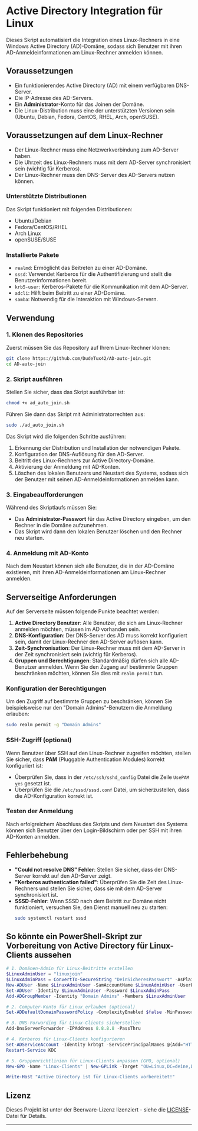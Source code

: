 # Active Directory Integration für Linux

Dieses Skript automatisiert die Integration eines Linux-Rechners in eine Windows Active Directory (AD)-Domäne, sodass sich Benutzer mit ihren AD-Anmeldeinformationen am Linux-Rechner anmelden können.

## Voraussetzungen

- Ein funktionierendes Active Directory (AD) mit einem verfügbaren DNS-Server.
- Die IP-Adresse des AD-Servers.
- Ein **Administrator**-Konto für das Joinen der Domäne.
- Die Linux-Distribution muss eine der unterstützten Versionen sein (Ubuntu, Debian, Fedora, CentOS, RHEL, Arch, openSUSE).

## Voraussetzungen auf dem Linux-Rechner

- Der Linux-Rechner muss eine Netzwerkverbindung zum AD-Server haben.
- Die Uhrzeit des Linux-Rechners muss mit dem AD-Server synchronisiert sein (wichtig für Kerberos).
- Der Linux-Rechner muss den DNS-Server des AD-Servers nutzen können.

### Unterstützte Distributionen

Das Skript funktioniert mit folgenden Distributionen:
- Ubuntu/Debian
- Fedora/CentOS/RHEL
- Arch Linux
- openSUSE/SUSE

### Installierte Pakete

- `realmd`: Ermöglicht das Beitreten zu einer AD-Domäne.
- `sssd`: Verwendet Kerberos für die Authentifizierung und stellt die Benutzerinformationen bereit.
- `krb5-user`: Kerberos-Pakete für die Kommunikation mit dem AD-Server.
- `adcli`: Hilft beim Beitritt zu einer AD-Domäne.
- `samba`: Notwendig für die Interaktion mit Windows-Servern.

## Verwendung

### 1. Klonen des Repositories

Zuerst müssen Sie das Repository auf Ihrem Linux-Rechner klonen:

```bash
git clone https://github.com/DudeTux42/AD-auto-join.git
cd AD-auto-join
```

### 2. Skript ausführen

Stellen Sie sicher, dass das Skript ausführbar ist:

```bash
chmod +x ad_auto_join.sh
```

Führen Sie dann das Skript mit Administratorrechten aus:

```bash
sudo ./ad_auto_join.sh
```

Das Skript wird die folgenden Schritte ausführen:
1. Erkennung der Distribution und Installation der notwendigen Pakete.
2. Konfiguration der DNS-Auflösung für den AD-Server.
3. Beitritt des Linux-Rechners zur Active Directory-Domäne.
4. Aktivierung der Anmeldung mit AD-Konten.
5. Löschen des lokalen Benutzers und Neustart des Systems, sodass sich der Benutzer mit seinen AD-Anmeldeinformationen anmelden kann.

### 3. Eingabeaufforderungen

Während des Skriptlaufs müssen Sie:
- Das **Administrator-Passwort** für das Active Directory eingeben, um den Rechner in die Domäne aufzunehmen.
- Das Skript wird dann den lokalen Benutzer löschen und den Rechner neu starten.

### 4. Anmeldung mit AD-Konto

Nach dem Neustart können sich alle Benutzer, die in der AD-Domäne existieren, mit ihren AD-Anmeldeinformationen am Linux-Rechner anmelden.

## Serverseitige Anforderungen

Auf der Serverseite müssen folgende Punkte beachtet werden:
1. **Active Directory Benutzer**: Alle Benutzer, die sich am Linux-Rechner anmelden möchten, müssen im AD vorhanden sein.
2. **DNS-Konfiguration**: Der DNS-Server des AD muss korrekt konfiguriert sein, damit der Linux-Rechner den AD-Server auflösen kann.
3. **Zeit-Synchronisation**: Der Linux-Rechner muss mit dem AD-Server in der Zeit synchronisiert sein (wichtig für Kerberos).
4. **Gruppen und Berechtigungen**: Standardmäßig dürfen sich alle AD-Benutzer anmelden. Wenn Sie den Zugang auf bestimmte Gruppen beschränken möchten, können Sie dies mit `realm permit` tun.

### Konfiguration der Berechtigungen

Um den Zugriff auf bestimmte Gruppen zu beschränken, können Sie beispielsweise nur den "Domain Admins"-Benutzern die Anmeldung erlauben:

```bash
sudo realm permit -g "Domain Admins"
```

### SSH-Zugriff (optional)

Wenn Benutzer über SSH auf den Linux-Rechner zugreifen möchten, stellen Sie sicher, dass **PAM** (Pluggable Authentication Modules) korrekt konfiguriert ist:

- Überprüfen Sie, dass in der `/etc/ssh/sshd_config` Datei die Zeile `UsePAM yes` gesetzt ist.
- Überprüfen Sie die `/etc/sssd/sssd.conf` Datei, um sicherzustellen, dass die AD-Konfiguration korrekt ist.

### Testen der Anmeldung

Nach erfolgreichem Abschluss des Skripts und dem Neustart des Systems können sich Benutzer über den Login-Bildschirm oder per SSH mit ihren AD-Konten anmelden.

## Fehlerbehebung

- **"Could not resolve DNS" Fehler**: Stellen Sie sicher, dass der DNS-Server korrekt auf den AD-Server zeigt.
- **"Kerberos authentication failed"**: Überprüfen Sie die Zeit des Linux-Rechners und stellen Sie sicher, dass sie mit dem AD-Server synchronisiert ist.
- **SSSD-Fehler**: Wenn SSSD nach dem Beitritt zur Domäne nicht funktioniert, versuchen Sie, den Dienst manuell neu zu starten:
  ```bash
  sudo systemctl restart sssd
  ```

## So könnte ein PowerShell-Skript zur Vorbereitung von Active Directory für Linux-Clients aussehen

``` powershell
# 1. Domänen-Admin für Linux-Beitritte erstellen
$LinuxAdminUser = "linuxjoin"
$LinuxAdminPass = ConvertTo-SecureString "DeinSicheresPasswort" -AsPlainText -Force
New-ADUser -Name $LinuxAdminUser -SamAccountName $LinuxAdminUser -UserPrincipalName "$LinuxAdminUser@deine.domain" -PasswordNeverExpires $true -PassThru | Enable-ADAccount
Set-ADUser -Identity $LinuxAdminUser -Password $LinuxAdminPass
Add-ADGroupMember -Identity "Domain Admins" -Members $LinuxAdminUser

# 2. Computer-Konto für Linux erlauben (optional)
Set-ADDefaultDomainPasswordPolicy -ComplexityEnabled $false -MinPasswordLength 8

# 3. DNS-Forwarding für Linux-Clients sicherstellen
Add-DnsServerForwarder -IPAddress 8.8.8.8 -PassThru

# 4. Kerberos für Linux-Clients konfigurieren
Set-ADServiceAccount -Identity krbtgt -ServicePrincipalNames @{Add="HTTP/deine.domain"}
Restart-Service KDC

# 5. Gruppenrichtlinien für Linux-Clients anpassen (GPO, optional)
New-GPO -Name "Linux-Clients" | New-GPLink -Target "OU=Linux,DC=deine,DC=domain"

Write-Host "Active Directory ist für Linux-Clients vorbereitet!"
```

## Lizenz

Dieses Projekt ist unter der Beerware-Lizenz lizenziert - siehe die [LICENSE](LICENSE)-Datei für Details.

---
